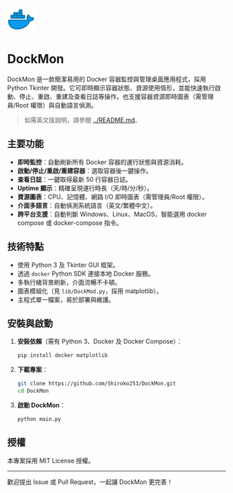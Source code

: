 <p align="left">
  <img src="../imgs/docker_icon.png" alt="Docker Icon" width="64" height="64">
</p>

# DockMon

DockMon 是一款簡潔易用的 Docker 容器監控與管理桌面應用程式，採用 Python Tkinter 開發。它可即時顯示容器狀態、資源使用情形，並能快速執行啟動、停止、重啟、重建及查看日誌等操作。也支援容器資源即時圖表（需管理員/Root 權限）與自動語言偵測。

> 如需英文版說明，請參閱 [../README.md](../README.md)。

## 主要功能

- **即時監控**：自動刷新所有 Docker 容器的運行狀態與資源消耗。
- **啟動/停止/重啟/重建容器**：選取容器後一鍵操作。
- **查看日誌**：一鍵取得最新 50 行容器日誌。
- **Uptime 顯示**：精確呈現運行時長（天/時/分/秒）。
- **資源圖表**：CPU、記憶體、網路 I/O 即時圖表（需管理員/Root 權限）。
- **介面多語言**：自動偵測系統語言（英文/繁體中文）。
- **跨平台支援**：自動判斷 Windows、Linux、MacOS，智能選用 docker compose 或 docker-compose 指令。

## 技術特點

- 使用 Python 3 及 Tkinter GUI 框架。
- 透過 `docker` Python SDK 連接本地 Docker 服務。
- 多執行緒背景刷新，介面流暢不卡頓。
- 圖表模組化（見 `lib/DockMod.py`，採用 matplotlib）。
- 主程式單一檔案，易於部署與維護。

## 安裝與啟動

1. **安裝依賴**（需有 Python 3、Docker 及 Docker Compose）：
   ```bash
   pip install docker matplotlib
   ```

2. **下載專案**：
   ```bash
   git clone https://github.com/Shiroko253/DockMon.git
   cd DockMon
   ```

3. **啟動 DockMon**：
   ```bash
   python main.py
   ```

## 授權

本專案採用 MIT License 授權。

---

歡迎提出 Issue 或 Pull Request，一起讓 DockMon 更完善！
